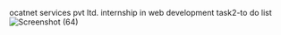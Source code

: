 ocatnet services pvt ltd. internship in web development
task2-to do list
![Screenshot (64)](https://github.com/user-attachments/assets/693817ec-f83b-4ed6-a044-b97254f6931a)
